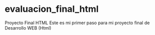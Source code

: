 # evaluacion_final_html
Proyecto Final HTML
Este es mi primer paso para mi proyecto final de Desarrollo WEB (Html)
